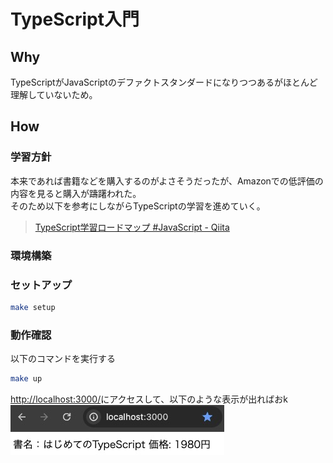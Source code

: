 # TypeScript入門

## Why

TypeScriptがJavaScriptのデファクトスタンダードになりつつあるがほとんど理解していないため。

## How

### 学習方針

本来であれば書籍などを購入するのがよさそうだったが、Amazonでの低評価の内容を見ると購入が躊躇われた。  
そのため以下を参考にしながらTypeScriptの学習を進めていく。  
> [TypeScript学習ロードマップ #JavaScript - Qiita](https://qiita.com/irico/items/33744e15a4e0ca52d6bc)

### 環境構築

### セットアップ

```bash
make setup
```

### 動作確認

以下のコマンドを実行する

```bash
make up
```

[http://localhost:3000/](http://localhost:3000/)にアクセスして、以下のような表示が出ればおk
![alt text](access_ok.jpg)
<!-- 
面白そう
[microsoft/TypeScript-Node-Starter: TypeScript と Node のリファレンス例。この 2 つを一緒に使用する方法を説明した詳細な README が含まれています。](https://github.com/microsoft/TypeScript-Node-Starter)
 -->
